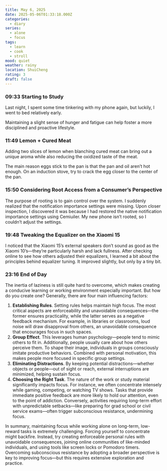 ```yaml
---
title: May 6, 2025
date: 2025-05-06T01:33:18.000Z
categories:
  - diary
series:
  - alone
  - focus
tags:
  - learn
  - cook
  - stroll
mood: quiet
weather: rainy
location: ShuiCheng
rating: 3
draft: false
---
```


### 09:33 Starting to Study  

Last night, I spent some time tinkering with my phone again, but luckily, I went to bed relatively early.  

Maintaining a slight sense of hunger and fatigue can help foster a more disciplined and proactive lifestyle.  

### 11:49 Lemon + Cured Meat  

Adding two slices of lemon when blanching cured meat can bring out a unique aroma while also reducing the oxidized taste of the meat.  

The main reason eggs stick to the pan is that the pan and oil aren’t hot enough. On an induction stove, try to crack the egg closer to the center of the pan.  

### 15:50 Considering Root Access from a Consumer’s Perspective  

The purpose of rooting is to gain control over the system. I suddenly realized that the notification importance settings were missing. Upon closer inspection, I discovered it was because I had restored the native notification importance settings using Cemiuiler. My new phone isn’t rooted, so I couldn’t adjust the settings.  

### 19:48 Tweaking the Equalizer on the Xiaomi 15  

I noticed that the Xiaomi 15’s external speakers don’t sound as good as the Xiaomi 10’s—they’re particularly harsh and lack fullness. After checking online to see how others adjusted their equalizers, I learned a bit about the principles behind equalizer tuning. It improved slightly, but only by a tiny bit.  

### 23:16 End of Day  

The inertia of laziness is still quite hard to overcome, which makes creating a conducive learning or working environment especially important. But how do you create one? Generally, there are four main influencing factors:  

1. **Establishing Rules**. Setting rules helps maintain high focus. The most critical aspects are enforceability and unavoidable consequences—the former ensures practicality, while the latter serves as a negative feedback mechanism. For example, in libraries or classrooms, loud noise will draw disapproval from others, an unavoidable consequence that encourages focus in such spaces.  
2. **Group Effect**. This leverages human psychology—people tend to mimic others to fit in. Additionally, people usually care about how others perceive them. To shape their image, individuals in groups consciously imitate productive behaviors. Combined with personal motivation, this makes people more focused in specific group settings.  
3. **Eliminating Distractions**. By keeping potential distractions—whether objects or people—out of sight or reach, external interruptions are minimized, helping sustain focus.  
4. **Choosing the Right Task**. The nature of the work or study material significantly impacts focus. For instance, we often concentrate intensely while gaming, competing, or watching TV shows. Tasks that provide immediate positive feedback are more likely to hold our attention, even to the point of addiction. Conversely, activities requiring long-term effort with unpredictable setbacks—like preparing for grad school or civil service exams—often trigger subconscious resistance, undermining focus.  

In summary, maintaining focus while working alone on long-term, low-reward tasks is extremely challenging. Forcing yourself to concentrate might backfire. Instead, try creating enforceable personal rules with unavoidable consequences, joining online communities of like-minded individuals, and using tools like screen locks or Pomodoro timers. Overcoming subconscious resistance by adopting a broader perspective is key to improving focus—but this requires extensive exploration and practice. 